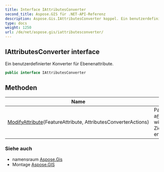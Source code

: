 ```yaml
---
title: Interface IAttributesConverter
second_title: Aspose.GIS für .NET-API-Referenz
description: Aspose.Gis.IAttributesConverter koppel. Ein benutzerdefinierter Konverter für Ebenenattribute.
type: docs
weight: 1250
url: /de/net/aspose.gis/iattributesconverter/
---
```

## IAttributesConverter interface

Ein benutzerdefinierter Konverter für Ebenenattribute.

```csharp
public interface IAttributesConverter
```

## Methoden

| Name | Beschreibung |
| --- | --- |
| [ModifyAttribute](../../aspose.gis/iattributesconverter/modifyattribute/)(FeatureAttribute, AttributesConverterActions) | Passt a[`FeatureAttribute`](../featureattribute/) wie für die Zielebene erforderlich. |

### Siehe auch

* namensraum [Aspose.Gis](../../aspose.gis/)
* Montage [Aspose.GIS](../../)



